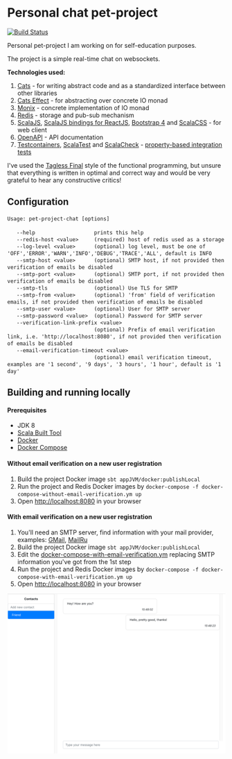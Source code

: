 # Personal chat pet-project
[![Build Status](https://travis-ci.org/igor-ramazanov/pet-project-chat.svg?branch=master)](https://travis-ci.org/igor-ramazanov/pet-project-chat)

Personal pet-project I am working on for self-education purposes.

The project is a simple real-time chat on websockets.

**Technologies used:**
1. [Cats](https://typelevel.org/cats/) - for writing abstract code and as a standardized interface between other libraries
2. [Cats Effect](https://typelevel.org/cats-effect/) - for abstracting over concrete IO monad
3. [Monix](https://monix.io) - concrete implementation of IO monad
4. [Redis](https://redis.io) - storage and pub-sub mechanism
5. [ScalaJS](http://scala-js.org/), [ScalaJS bindings for ReactJS](https://github.com/japgolly/scalajs-react), [Bootstrap 4](https://getbootstrap.com) and [ScalaCSS](https://github.com/japgolly/scalacss) - for web client
6. [OpenAPI](https://swagger.io) - API documentation
7. [Testcontainers](https://github.com/testcontainers/testcontainers-scala), [ScalaTest](http://www.scalatest.org) and [ScalaCheck](https://www.scalacheck.org) - [property-based integration tests](/app/jvm/src/test/scala/integration/ITest.scala)

I've used the [Tagless Final](https://www.becompany.ch/en/blog/2018/06/21/tagless-final) style of the functional programming, but unsure that everything is written in optimal and correct way and would be very grateful to hear any constructive critics!

## Configuration
```
Usage: pet-project-chat [options]

   --help                   prints this help
   --redis-host <value>     (required) host of redis used as a storage
   --log-level <value>      (optional) log level, must be one of 'OFF','ERROR','WARN','INFO','DEBUG','TRACE','ALL', default is INFO
   --smtp-host <value>      (optional) SMTP host, if not provided then verification of emails be disabled
   --smtp-port <value>      (optional) SMTP port, if not provided then verification of emails be disabled
   --smtp-tls               (optional) Use TLS for SMTP
   --smtp-from <value>      (optional) 'from' field of verification emails, if not provided then verification of emails be disabled
   --smtp-user <value>      (optional) User for SMTP server
   --smtp-password <value>  (optional) Password for SMTP server
   --verification-link-prefix <value>
                            (optional) Prefix of email verification link, i.e. 'http://localhost:8080', if not provided then verification of emails be disabled
   --email-verification-timeout <value>
                            (optional) email verification timeout, examples are '1 second', '9 days', '3 hours', '1 hour', default is '1 day'
```

## Building and running locally

#### Prerequisites
* JDK 8
* [Scala Built Tool](https://www.scala-sbt.org)
* [Docker](https://www.docker.com) 
* [Docker Compose](https://docs.docker.com/compose/) 

#### Without email verification on a new user registration
1. Build the project Docker image `sbt appJVM/docker:publishLocal`
2. Run the project and Redis Docker images by `docker-compose -f docker-compose-without-email-verification.ym up`
3. Open [http://localhost:8080](http://localhost:8080) in your browser

#### With email verification on a new user registration
1. You'll need an SMTP server, find information with your mail provider, examples: [GMail](https://support.google.com/mail/answer/7126229?visit_id=636774483047111987-1658076072&hl=en&rd=1), [MailRu](https://help.mail.ru/mail-help/mailer/popsmtp)
2. Build the project Docker image `sbt appJVM/docker:publishLocal`
3. Edit the [docker-compose-with-email-verification.ym](/docker-compose-with-email-verification.yml) replacing SMTP information you've got from the 1st step
4. Run the project and Redis Docker images by `docker-compose -f docker-compose-with-email-verification.ym up`
5. Open [http://localhost:8080](http://localhost:8080) in your browser

![Web UI](/webui.png)